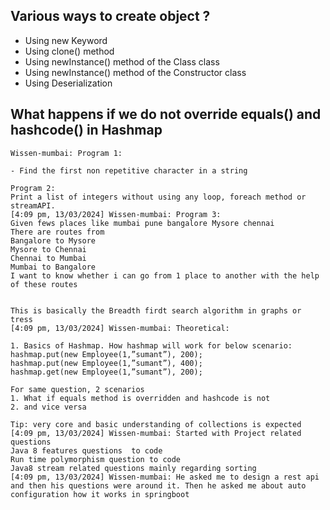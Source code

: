 ## Various ways to create object ?
- Using new Keyword
- Using clone() method
- Using newInstance() method of the Class class
- Using newInstance() method of the Constructor class
- Using Deserialization

## What happens if we do not override equals() and hashcode() in Hashmap

```
Wissen-mumbai: Program 1:

- Find the first non repetitive character in a string

Program 2:
Print a list of integers without using any loop, foreach method or streamAPI.
[4:09 pm, 13/03/2024] Wissen-mumbai: Program 3: 
Given fews places like mumbai pune bangalore Mysore chennai
There are routes from 
Bangalore to Mysore
Mysore to Chennai
Chennai to Mumbai
Mumbai to Bangalore
I want to know whether i can go from 1 place to another with the help of these routes


This is basically the Breadth firdt search algorithm in graphs or tress
[4:09 pm, 13/03/2024] Wissen-mumbai: Theoretical:

1. Basics of Hashmap. How hashmap will work for below scenario:
hashmap.put(new Employee(1,”sumant”), 200);
hashmap.put(new Employee(1,”sumant”), 400);
hashmap.get(new Employee(1,”sumant”), 200);

For same question, 2 scenarios 
1. What if equals method is overridden and hashcode is not
2. ⁠and vice versa

Tip: very core and basic understanding of collections is expected
[4:09 pm, 13/03/2024] Wissen-mumbai: Started with Project related questions
Java 8 features questions  to code
Run time polymorphism question to code
Java8 stream related questions mainly regarding sorting
[4:09 pm, 13/03/2024] Wissen-mumbai: He asked me to design a rest api and then his questions were around it. Then he asked me about auto configuration how it works in springboot


```